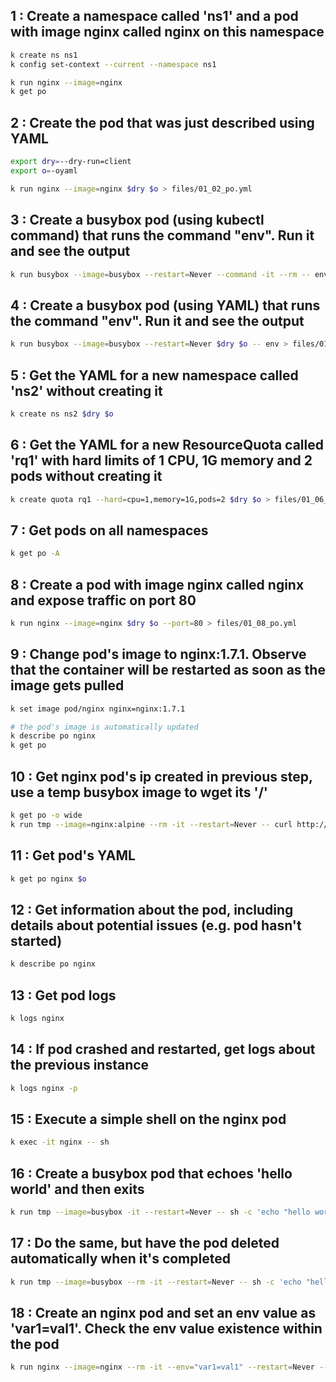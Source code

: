 
## 1 : Create a namespace called 'ns1' and a pod with image nginx called nginx on this namespace

```bash
k create ns ns1
k config set-context --current --namespace ns1

k run nginx --image=nginx
k get po
```

## 2 : Create the pod that was just described using YAML
```bash
export dry=--dry-run=client
export o=-oyaml

k run nginx --image=nginx $dry $o > files/01_02_po.yml
```

## 3 : Create a busybox pod (using kubectl command) that runs the command "env". Run it and see the output
```bash
k run busybox --image=busybox --restart=Never --command -it --rm -- env
```

## 4 : Create a busybox pod (using YAML) that runs the command "env". Run it and see the output
```bash
k run busybox --image=busybox --restart=Never $dry $o -- env > files/01_04_po.yml
```

## 5 : Get the YAML for a new namespace called 'ns2' without creating it
```bash
k create ns ns2 $dry $o
```

## 6 : Get the YAML for a new ResourceQuota called 'rq1' with hard limits of 1 CPU, 1G memory and 2 pods without creating it
```bash
k create quota rq1 --hard=cpu=1,memory=1G,pods=2 $dry $o > files/01_06_rq.yml
```

## 7 : Get pods on all namespaces
```bash
k get po -A
```

## 8 : Create a pod with image nginx called nginx and expose traffic on port 80
```bash
k run nginx --image=nginx $dry $o --port=80 > files/01_08_po.yml
```

## 9 : Change pod's image to nginx:1.7.1. Observe that the container will be restarted as soon as the image gets pulled
```bash
k set image pod/nginx nginx=nginx:1.7.1

# the pod's image is automatically updated
k describe po nginx
k get po
```

## 10 : Get nginx pod's ip created in previous step, use a temp busybox image to wget its '/'
```bash
k get po -o wide
k run tmp --image=nginx:alpine --rm -it --restart=Never -- curl http://<current-ip>
```

## 11 : Get pod's YAML
```bash
k get po nginx $o
```

## 12 : Get information about the pod, including details about potential issues (e.g. pod hasn't started)
```bash
k describe po nginx
```

## 13 : Get pod logs
```bash
k logs nginx
```

## 14 : If pod crashed and restarted, get logs about the previous instance
```bash
k logs nginx -p
```

## 15 : Execute a simple shell on the nginx pod
```bash
k exec -it nginx -- sh
```

## 16 : Create a busybox pod that echoes 'hello world' and then exits
```bash
k run tmp --image=busybox -it --restart=Never -- sh -c 'echo "hello world"'
```

## 17 : Do the same, but have the pod deleted automatically when it's completed
```bash
k run tmp --image=busybox --rm -it --restart=Never -- sh -c 'echo "hello world"'
```

## 18 : Create an nginx pod and set an env value as 'var1=val1'. Check the env value existence within the pod
```bash
k run nginx --image=nginx --rm -it --env="var1=val1" --restart=Never -- sh -c 'echo $var1'
```
